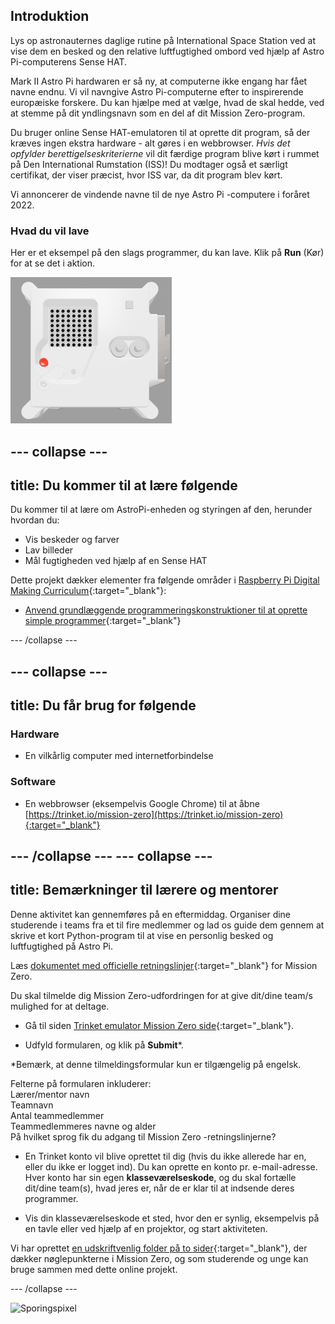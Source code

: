 ## Introduktion

Lys op astronauternes daglige rutine på International Space Station ved at vise dem en besked og den relative luftfugtighed ombord ved hjælp af Astro Pi-computerens Sense HAT.

Mark II Astro Pi hardwaren er så ny, at computerne ikke engang har fået navne endnu. Vi vil navngive Astro Pi-computerne efter to inspirerende europæiske forskere. Du kan hjælpe med at vælge, hvad de skal hedde, ved at stemme på dit yndlingsnavn som en del af dit Mission Zero-program.

Du bruger online Sense HAT-emulatoren til at oprette dit program, så der kræves ingen ekstra hardware - alt gøres i en webbrowser. *Hvis det opfylder berettigelseskriterierne* vil dit færdige program blive kørt i rummet på Den International Rumstation (ISS)! Du modtager også et særligt certifikat, der viser præcist, hvor ISS var, da dit program blev kørt.

Vi annoncerer de vindende navne til de nye Astro Pi -computere i foråret 2022.

### Hvad du vil lave

Her er et eksempel på den slags programmer, du kan lave. Klik på **Run** (Kør) for at se det i aktion.

![Trinket Sense HAT-emulatoren kører et prøveprogram, der ruller fugtighedsværdien hen over LED-matricen og derefter viser et billede af en fisk](images/M0_4.gif)

--- collapse ---
---
title: Du kommer til at lære følgende
---

Du kommer til at lære om AstroPi-enheden og styringen af den, herunder hvordan du:
+ Vis beskeder og farver
+ Lav billeder
+ Mål fugtigheden ved hjælp af en Sense HAT

Dette projekt dækker elementer fra følgende områder i [Raspberry Pi Digital Making Curriculum](http://rpf.io/curriculum){:target="_blank"}:

+ [Anvend grundlæggende programmeringskonstruktioner til at oprette simple programmer](https://curriculum.raspberrypi.org/programming/creator/){:target="_blank"}

--- /collapse ---

--- collapse ---
---
title: Du får brug for følgende
---

### Hardware

+ En vilkårlig computer med internetforbindelse

### Software

+ En webbrowser (eksempelvis Google Chrome) til at åbne [https://trinket.io/mission-zero](https://trinket.io/mission-zero){:target="_blank"}

--- /collapse ---
--- collapse ---
---
title: Bemærkninger til lærere og mentorer
---


Denne aktivitet kan gennemføres på en eftermiddag. Organiser dine studerende i teams fra et til fire medlemmer og lad os guide dem gennem at skrive et kort Python-program til at vise en personlig besked og luftfugtighed på Astro Pi.

Læs [dokumentet med officielle retningslinjer](https://astro-pi.org/media/mission-zero-guidelines/Astro_Pi_Mission_Zero_Guidelines_2021_22-da.pdf){:target="_blank"} for Mission Zero.

Du skal tilmelde dig Mission Zero-udfordringen for at give dit/dine team/s mulighed for at deltage.

+ Gå til siden [Trinket emulator Mission Zero side](https://trinket.io/mission-zero){:target="_blank"}.

+ Udfyld formularen, og klik på **Submit**\*.

\*Bemærk, at denne tilmeldingsformular kun er tilgængelig på engelsk.

Felterne på formularen inkluderer:  
Lærer/mentor navn   
Teamnavn  
Antal teammedlemmer  
Teammedlemmeres navne og alder  
På hvilket sprog fik du adgang til Mission Zero -retningslinjerne?

+ En Trinket konto vil blive oprettet til dig (hvis du ikke allerede har en, eller du ikke er logget ind). Du kan oprette en konto pr. e-mail-adresse. Hver konto har sin egen **klasseværelseskode**, og du skal fortælle dit/dine team(s), hvad jeres er, når de er klar til at indsende deres programmer.

+ Vis din klasseværelseskode et sted, hvor den er synlig, eksempelvis på en tavle eller ved hjælp af en projektor, og start aktiviteten.

 Vi har oprettet [en udskriftvenlig folder på to sider](https://astro-pi.org/astro_pi_mission_zero_project_print_out_v10_print/){:target="_blank"}, der dækker nøglepunkterne i Mission Zero, og som studerende og unge kan bruge sammen med dette online projekt.

--- /collapse ---

![Sporingspixel](https://code.org/api/hour/begin_raspberrypi_astropi.png)
